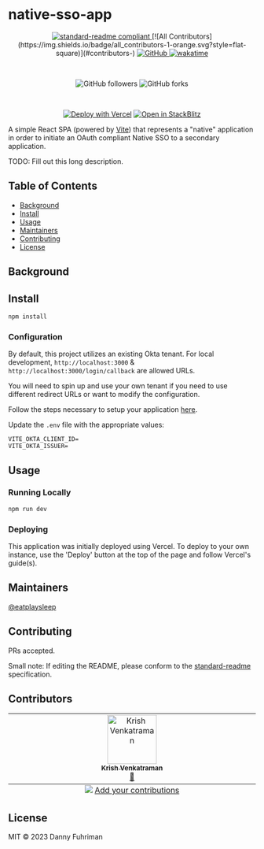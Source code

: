 # native-sso-app

<p align="center">
	<a href="https://github.com/RichardLitt/standard-readme">
		<img src="https://img.shields.io/badge/standard--readme-OK-green.svg?style=flat-square" alt="standard-readme compliant">
	</a>
<!-- ALL-CONTRIBUTORS-BADGE:START - Do not remove or modify this section -->
[![All Contributors](https://img.shields.io/badge/all_contributors-1-orange.svg?style=flat-square)](#contributors-)
<!-- ALL-CONTRIBUTORS-BADGE:END -->
	<a href="#license">
		<img alt="GitHub" src="https://img.shields.io/github/license/okta-ciam-specialists/native-sso-app">
	</a>
	<a href="https://wakatime.com/badge/user/28857d2c-0688-4cac-b02c-d81ceead7b94/project/8c50d412-60ff-4cc9-bff1-22de72af7197">
		<img src="https://wakatime.com/badge/user/28857d2c-0688-4cac-b02c-d81ceead7b94/project/8c50d412-60ff-4cc9-bff1-22de72af7197.svg" alt="wakatime">
	</a>
</p>
<br/>
<p align="center">
	<img alt="GitHub followers" src="https://img.shields.io/github/followers/okta-ciam-specialists?style=social">
	<img alt="GitHub forks" src="https://img.shields.io/github/forks/okta-ciam-specialists/native-sso-app?style=social">
</p>
<br/>
<p align="center">
	<a href="https://vercel.com/new/clone?repository-url=https%3A%2F%2Fgithub.com%2Fokta-ciam-specialists%2Fnative-sso-app"><img src="https://vercel.com/button" alt="Deploy with Vercel"/></a>
	<a href="https://stackblitz.com/fork/github/okta-ciam-specialists/native-sso-app.git">
	<img
		alt="Open in StackBlitz"
		src="https://developer.stackblitz.com/img/open_in_stackblitz.svg"
	/>
	</a>
</p>

A simple React SPA (powered by [Vite](https://vitejs.dev)) that represents a &#34;native&#34; application in order to initiate an OAuth compliant Native SSO to a secondary application.

TODO: Fill out this long description.

## Table of Contents

- [Background](#background)
- [Install](#install)
- [Usage](#usage)
- [Maintainers](#maintainers)
- [Contributing](#contributing)
- [License](#license)

## Background

## Install

```bash
npm install
```

### Configuration

By default, this project utilizes an existing Okta tenant. For local development, `http://localhost:3000` & `http://localhost:3000/login/callback` are allowed URLs.

You will need to spin up and use your own tenant if you need to use different redirect URLs or want to modify the configuration.

Follow the steps necessary to setup your application [here](https://developer.okta.com/docs/guides/configure-native-sso/main/#native-sso-flow).

Update the `.env` file with the appropriate values:
```env
VITE_OKTA_CLIENT_ID=
VITE_OKTA_ISSUER=
```

## Usage

### Running Locally

```bash
npm run dev
```

### Deploying
This application was initially deployed using Vercel. To deploy to your own instance, use the 'Deploy' button at the top of the page and follow Vercel's guide(s).

## Maintainers

[@eatplaysleep](https://github.com/eatplaysleep)

## Contributing

PRs accepted.

Small note: If editing the README, please conform to the [standard-readme](https://github.com/RichardLitt/standard-readme) specification.

## Contributors

<!-- ALL-CONTRIBUTORS-LIST:START - Do not remove or modify this section -->
<!-- prettier-ignore-start -->
<!-- markdownlint-disable -->
<table>
  <tbody>
    <tr>
      <td align="center" valign="top" width="14.28%"><a href="https://github.com/krishvenkatraman-okta-zz"><img src="https://avatars.githubusercontent.com/u/14205843?v=4?s=100" width="100px;" alt="Krish Venkatraman"/><br /><sub><b>Krish Venkatraman</b></sub></a><br /><a href="https://github.com/eatplaysleep/native-sso-app/commits?author=krishvenkatraman-okta-zz" title="Documentation">📖</a></td>
    </tr>
  </tbody>
  <tfoot>
    <tr>
      <td align="center" size="13px" colspan="7">
        <img src="https://raw.githubusercontent.com/all-contributors/all-contributors-cli/1b8533af435da9854653492b1327a23a4dbd0a10/assets/logo-small.svg">
          <a href="https://all-contributors.js.org/docs/en/bot/usage">Add your contributions</a>
        </img>
      </td>
    </tr>
  </tfoot>
</table>

<!-- markdownlint-restore -->
<!-- prettier-ignore-end -->

<!-- ALL-CONTRIBUTORS-LIST:END -->

## License

MIT © 2023 Danny Fuhriman
